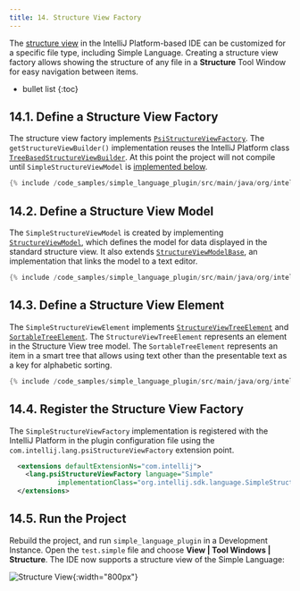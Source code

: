 ```yaml
---
title: 14. Structure View Factory
---
```

<!-- Copyright 2000-2020 JetBrains s.r.o. and other contributors. Use of this source code is governed by the Apache 2.0 license that can be found in the LICENSE file. -->

The [structure view](/reference_guide/custom_language_support/structure_view.md) in the IntelliJ Platform-based IDE can be customized for a specific file type, including Simple Language.
Creating a structure view factory allows showing the structure of any file in a **Structure** Tool Window for easy navigation between items.

* bullet list
{:toc}

## 14.1. Define a Structure View Factory
The structure view factory implements [`PsiStructureViewFactory`](upsource:///platform/editor-ui-api/src/com/intellij/lang/PsiStructureViewFactory.java).
The `getStructureViewBuilder()` implementation reuses the IntelliJ Platform class [`TreeBasedStructureViewBuilder`](upsource:///platform/editor-ui-api/src/com/intellij/ide/structureView/TreeBasedStructureViewBuilder.java).
At this point the project will not compile until `SimpleStructureViewModel` is [implemented below](#define-a-structure-view-model).
```java
{% include /code_samples/simple_language_plugin/src/main/java/org/intellij/sdk/language/SimpleStructureViewFactory.java %}
```

## 14.2. Define a Structure View Model
The `SimpleStructureViewModel` is created by implementing [`StructureViewModel`](upsource:///platform/editor-ui-api/src/com/intellij/ide/structureView/StructureViewModel.java), which defines the model for data displayed in the standard structure view. 
It also extends [`StructureViewModelBase`](upsource:///platform/editor-ui-api/src/com/intellij/ide/structureView/StructureViewModelBase.java), an implementation that links the model to a text editor.
```java
{% include /code_samples/simple_language_plugin/src/main/java/org/intellij/sdk/language/SimpleStructureViewModel.java %}
```

## 14.3. Define a Structure View Element
The `SimpleStructureViewElement` implements [`StructureViewTreeElement`](upsource:///platform/editor-ui-api/src/com/intellij/ide/structureView/StructureViewTreeElement.java) and [`SortableTreeElement`](upsource:///platform/editor-ui-api/src/com/intellij/ide/util/treeView/smartTree/SortableTreeElement.java).
The `StructureViewTreeElement` represents an element in the Structure View tree model.
The `SortableTreeElement` represents an item in a smart tree that allows using text other than the presentable text as a key for alphabetic sorting. 
```java
{% include /code_samples/simple_language_plugin/src/main/java/org/intellij/sdk/language/SimpleStructureViewElement.java %}
```

## 14.4. Register the Structure View Factory
The `SimpleStructureViewFactory` implementation is registered with the IntelliJ Platform in the plugin configuration file using the `com.intellij.lang.psiStructureViewFactory` extension point.
```xml
  <extensions defaultExtensionNs="com.intellij">
    <lang.psiStructureViewFactory language="Simple" 
            implementationClass="org.intellij.sdk.language.SimpleStructureViewFactory"/>
  </extensions>
```

## 14.5. Run the Project
Rebuild the project, and run `simple_language_plugin` in a Development Instance.
Open the `test.simple` file and choose **View \| Tool Windows \| Structure**.
The IDE now supports a structure view of the Simple Language:

![Structure View](img/structure_view.png){:width="800px"}
